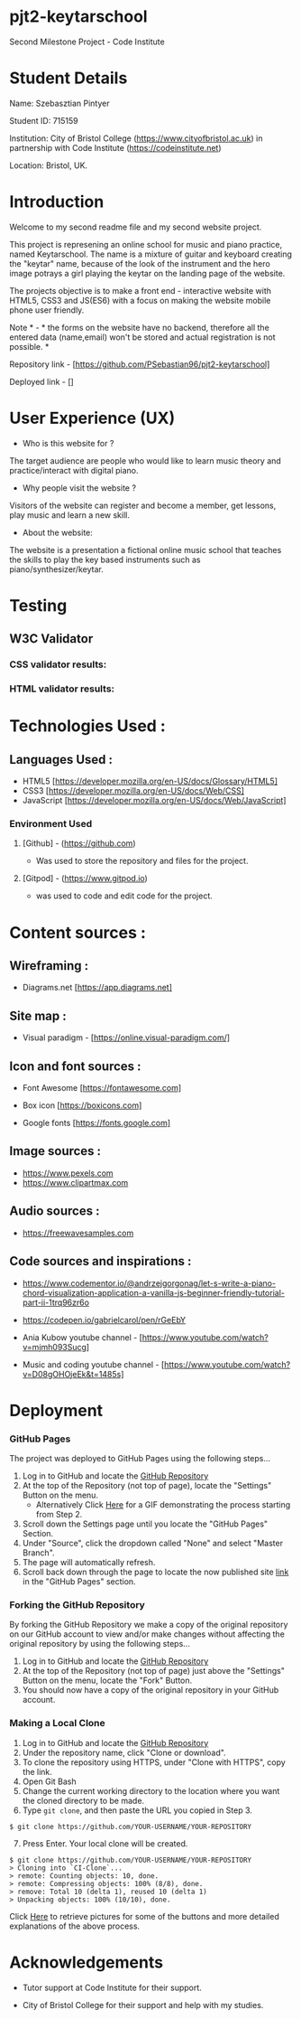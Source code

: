 # pjt2-keytarschool

Second Milestone Project - Code Institute 

# Student Details

Name: Szebasztian Pintyer

Student ID: 715159

Institution: City of Bristol College (https://www.cityofbristol.ac.uk) in partnership with Code Institute (https://codeinstitute.net) 

Location: Bristol, UK.

# Introduction

Welcome to my second readme file and my second website project.

This project is represening an online school for music and piano practice, named Keytarschool. The name is a mixture of guitar and keyboard creating the "keytar" name, because of the look of the instrument and the hero image potrays a girl playing the keytar on the landing page of the website.

The projects objective is to make a front end - interactive website with HTML5, CSS3 and JS(ES6) with a focus on making the website mobile phone user friendly.

Note * - * the forms on the website have no backend, therefore all the entered data (name,email) won't be stored and actual registration is not possible. *

Repository link - [https://github.com/PSebastian96/pjt2-keytarschool]

Deployed link - []

# User Experience (UX)

- Who is this website for ?

The target audience are people who would like to learn music theory and practice/interact with digital piano.

- Why people visit the website ?

Visitors of the website can register and become a member, get lessons, play music and learn a new skill.

- About the website:

The website is a presentation a fictional online music school that teaches the skills to play the key based instruments such as piano/synthesizer/keytar.

# Testing 

## W3C Validator

### CSS validator results:

### HTML validator results:

# Technologies Used :

## Languages Used :

-  HTML5 [https://developer.mozilla.org/en-US/docs/Glossary/HTML5]
-  CSS3 [https://developer.mozilla.org/en-US/docs/Web/CSS]
-  JavaScript [https://developer.mozilla.org/en-US/docs/Web/JavaScript]

### Environment Used

1. [Github] - (https://github.com)
    - Was used to store the repository and files for the project.

2. [Gitpod] - (https://www.gitpod.io)
    - was used to code and edit code for the project.

# Content sources :

## Wireframing :

- Diagrams.net [https://app.diagrams.net]

## Site map :

- Visual paradigm - [https://online.visual-paradigm.com/] 

## Icon and font sources :

- Font Awesome [https://fontawesome.com]

- Box icon [https://boxicons.com]

- Google fonts [https://fonts.google.com]

## Image sources :

- https://www.pexels.com
- https://www.clipartmax.com

## Audio sources : 

- https://freewavesamples.com

## Code sources and inspirations :

- https://www.codementor.io/@andrzejgorgonag/let-s-write-a-piano-chord-visualization-application-a-vanilla-js-beginner-friendly-tutorial-part-ii-1trq96zr6o

- https://codepen.io/gabrielcarol/pen/rGeEbY

- Ania Kubow youtube channel - [https://www.youtube.com/watch?v=mjmh093Sucg]

- Music and coding youtube channel - [https://www.youtube.com/watch?v=D08gOHOjeEk&t=1485s]

# Deployment

### GitHub Pages

The project was deployed to GitHub Pages using the following steps...

1. Log in to GitHub and locate the [GitHub Repository](https://github.com/)
2. At the top of the Repository (not top of page), locate the "Settings" Button on the menu.
    - Alternatively Click [Here](https://raw.githubusercontent.com/) for a GIF demonstrating the process starting from Step 2.
3. Scroll down the Settings page until you locate the "GitHub Pages" Section.
4. Under "Source", click the dropdown called "None" and select "Master Branch".
5. The page will automatically refresh.
6. Scroll back down through the page to locate the now published site [link](https://github.com) in the "GitHub Pages" section.

### Forking the GitHub Repository

By forking the GitHub Repository we make a copy of the original repository on our GitHub account to view and/or make changes without affecting the original repository by using the following steps...

1. Log in to GitHub and locate the [GitHub Repository](https://github.com/)
2. At the top of the Repository (not top of page) just above the "Settings" Button on the menu, locate the "Fork" Button.
3. You should now have a copy of the original repository in your GitHub account.

### Making a Local Clone

1. Log in to GitHub and locate the [GitHub Repository](https://github.com/)
2. Under the repository name, click "Clone or download".
3. To clone the repository using HTTPS, under "Clone with HTTPS", copy the link.
4. Open Git Bash
5. Change the current working directory to the location where you want the cloned directory to be made.
6. Type `git clone`, and then paste the URL you copied in Step 3.

```
$ git clone https://github.com/YOUR-USERNAME/YOUR-REPOSITORY
```

7. Press Enter. Your local clone will be created.

```
$ git clone https://github.com/YOUR-USERNAME/YOUR-REPOSITORY
> Cloning into `CI-Clone`...
> remote: Counting objects: 10, done.
> remote: Compressing objects: 100% (8/8), done.
> remove: Total 10 (delta 1), reused 10 (delta 1)
> Unpacking objects: 100% (10/10), done.
```

Click [Here](https://help.github.com/en/github/creating-cloning-and-archiving-repositories/cloning-a-repository#cloning-a-repository-to-github-desktop) to retrieve pictures for some of the buttons and more detailed explanations of the above process.

# Acknowledgements

-   Tutor support at Code Institute for their support.

-   City of Bristol College for their support and help with my studies.
